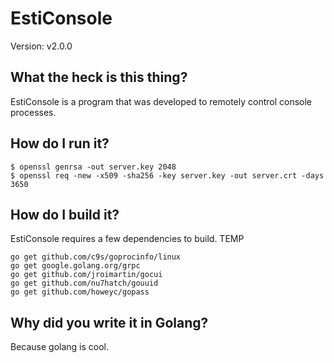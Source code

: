 # EstiConsole
Version: v2.0.0

## What the heck is this thing?
EstiConsole is a program that was developed to remotely control console processes.

## How do I run it?

~~~~
$ openssl genrsa -out server.key 2048
$ openssl req -new -x509 -sha256 -key server.key -out server.crt -days 3650
~~~~

## How do I build it?
EstiConsole requires a few dependencies to build.
TEMP
~~~~
go get github.com/c9s/goprocinfo/linux
go get google.golang.org/grpc
go get github.com/jroimartin/gocui
go get github.com/nu7hatch/gouuid
go get github.com/howeyc/gopass
~~~~

## Why did you write it in Golang?
Because golang is cool.
